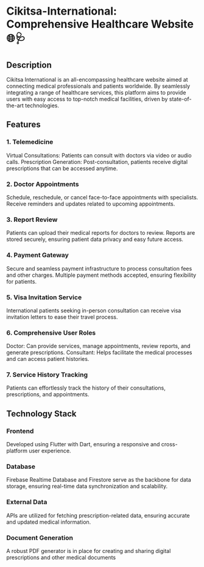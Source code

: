 # Cikitsa-International: Comprehensive Healthcare Website 🌐🩺

<h2>Description</h2>
Cikitsa International is an all-encompassing healthcare website aimed at connecting medical professionals and patients worldwide. By seamlessly integrating a range of healthcare services, this platform aims to provide users with easy access to top-notch medical facilities, driven by state-of-the-art technologies.

<h2>Features</h2>
<h3>1. Telemedicine</h3>
  Virtual Consultations: Patients can consult with doctors via video or audio calls.
  Prescription Generation: Post-consultation, patients receive digital prescriptions that can be accessed anytime.

<h3>2. Doctor Appointments</h3>
  Schedule, reschedule, or cancel face-to-face appointments with specialists.
  Receive reminders and updates related to upcoming appointments.

<h3>3. Report Review</h3>
  Patients can upload their medical reports for doctors to review.
  Reports are stored securely, ensuring patient data privacy and easy future access.

<h3>4. Payment Gateway</h3>
  Secure and seamless payment infrastructure to process consultation fees and other charges.
  Multiple payment methods accepted, ensuring flexibility for patients.

<h3>5. Visa Invitation Service</h3>
  International patients seeking in-person consultation can receive visa invitation letters to ease their travel process.

<h3>6. Comprehensive User Roles</h3>
  Doctor: Can provide services, manage appointments, review reports, and generate prescriptions.
  Consultant: Helps facilitate the medical processes and can access patient histories.

<h3>7. Service History Tracking</h3>
  Patients can effortlessly track the history of their consultations, prescriptions, and appointments.

  <h2>Technology Stack</h2>
  <h3>Frontend</h3> Developed using Flutter with Dart, ensuring a responsive and cross-platform user experience.
  <h3>Database</h3>Firebase Realtime Database and Firestore serve as the backbone for data storage, ensuring real-time data synchronization and scalability.
  <h3>External Data</h3>APIs are utilized for fetching prescription-related data, ensuring accurate and updated medical information.
  <h3>Document Generation</h3>A robust PDF generator is in place for creating and sharing digital prescriptions and other medical documents
